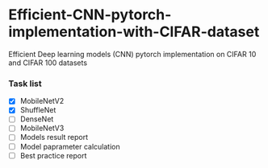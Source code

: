 # Efficient-CNN-pytorch-implementation-with-CIFAR-dataset
Efficient Deep learning models (CNN) pytorch implementation on CIFAR 10 and CIFAR 100 datasets 

### Task list
- [x] MobileNetV2
- [x] ShuffleNet
- [ ] DenseNet
- [ ] MobileNetV3
- [ ] Models result report
- [ ] Model paprameter calculation 
- [ ] Best practice report
